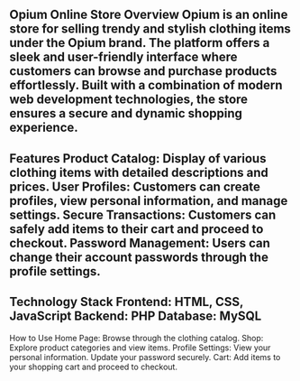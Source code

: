 Opium Online Store
Overview
Opium is an online store for selling trendy and stylish clothing items under the Opium brand. The platform offers a sleek and user-friendly interface where customers can browse and purchase products effortlessly. Built with a combination of modern web development technologies, the store ensures a secure and dynamic shopping experience.
-------------------------------------------------------------------------------------------------------------
Features
Product Catalog: Display of various clothing items with detailed descriptions and prices.
User Profiles: Customers can create profiles, view personal information, and manage settings.
Secure Transactions: Customers can safely add items to their cart and proceed to checkout.
Password Management: Users can change their account passwords through the profile settings.
-------------------------------------------------------------------------------------------------------------
Technology Stack
Frontend: HTML, CSS, JavaScript
Backend: PHP
Database: MySQL
-------------------------------------------------------------------------------------------------------------
How to Use
Home Page: Browse through the clothing catalog.
Shop: Explore product categories and view items.
Profile Settings:
View your personal information.
Update your password securely.
Cart: Add items to your shopping cart and proceed to checkout.
